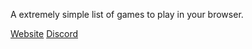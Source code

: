 A extremely simple list of games to play in your browser.

[Website](https://david14p.github.io/Gamelist/)
[Discord](https://discord.gg/9qxmVWNPAU)

